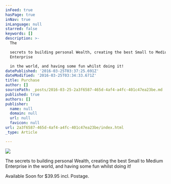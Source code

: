 ```yaml
---
inFeed: true
hasPage: true
inNav: true
inLanguage: null
starred: false
keywords: []
description: >-
  The

  secrets to building personal Wealth, creating the best Small to Medium
  Enterprise

  in the world, and having some fun whilst doing it!
datePublished: '2016-03-25T03:37:25.691Z'
dateModified: '2016-03-25T03:34:33.671Z'
title: Purchase
author: []
sourcePath: _posts/2016-03-25-2a3f6587-465d-4af4-a4fc-401c47ea23be.md
published: true
authors: []
publisher:
  name: null
  domain: null
  url: null
  favicon: null
url: 2a3f6587-465d-4af4-a4fc-401c47ea23be/index.html
_type: Article

---
```

![](https://s3-us-west-2.amazonaws.com/the-grid-img/p/d4c7e460738f7a9caad5810d4793216f54b2ec3f.jpg)

The
secrets to building personal Wealth, creating the best Small to Medium Enterprise
in the world, and having some fun whilst doing it!

Available Soon for $39.95 incl. Postage.
